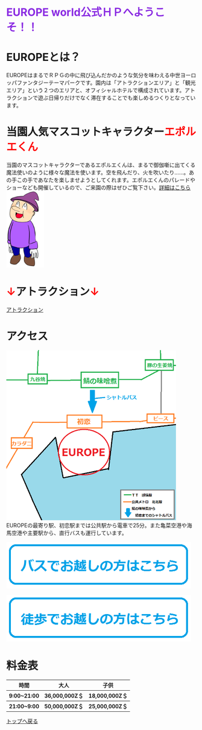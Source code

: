 # <font color="BlueViolet">EUROPE world公式ＨＰへようこそ！！</font>

# EUROPEとは？
EUROPEはまるでＲＰＧの中に飛び込んだかのような気分を味わえる中世ヨーロッパファンタジーテーマパークです。園内は「アトラクションエリア」と「観光エリア」という２つのエリアと、オフィシャルホテルで構成されています。アトラクションで遊ぶ日帰りだけでなく滞在することでも楽しめるつくりとなっています。

# 当園人気マスコットキャラクター<font color="Red">エポルエくん</font>
当園のマスコットキャラクターであるエポルエくんは、まるで御伽噺に出てくる魔法使いのように様々な魔法を使います。空を飛んだり、火を吹いたり……。あの手この手であなたを楽しませようとしてくれます。エポルエくんのパレードやショーなども開催しているので、ご来園の際はぜひご覧下さい。[詳細はこちら](https://takajo-soft03.github.io/EUROPE/event)
<img src="eporue.jpg" width="100px">

# <font color="Red">↓</font>アトラクション<font color="Red">↓</font>
[アトラクション](https://takajo-soft03.github.io/EUROPE/attraction)

# アクセス
<img src="map.png" width="450px">
EUROPEの最寄り駅、初恋駅までは公共駅から電車で25分。また亀菜空港や海馬空港や主要駅から、直行バスも運行しています。

[![バス](B1.png)](https://takajo-soft03.github.io/EUROPE/Adjustment)

[![徒歩](B2.png)](https://takajo-soft03.github.io/EUROPE/Adjustment)

# 料金表
<table>
  <thead>
    <tr>
      <th>時間</th>
      <th>大人</th>
      <th>子供</th>
    </tr>
  </thead>
  <tbody>
    <tr>
      <th>9:00~21:00</th>
      <th>36,000,000Z＄</th>
      <th>18,000,000Z＄</th>
    </tr>
  </tbody>
  <tbody>
    <tr>
      <th>21:00~9:00</th>
      <th>50,000,000Z＄</th>
      <th>25,000,000Z＄</th>
    </tr>
  </tbody>
</table>

[トップへ戻る](https://takajo-soft03.github.io/EUROPE/)
